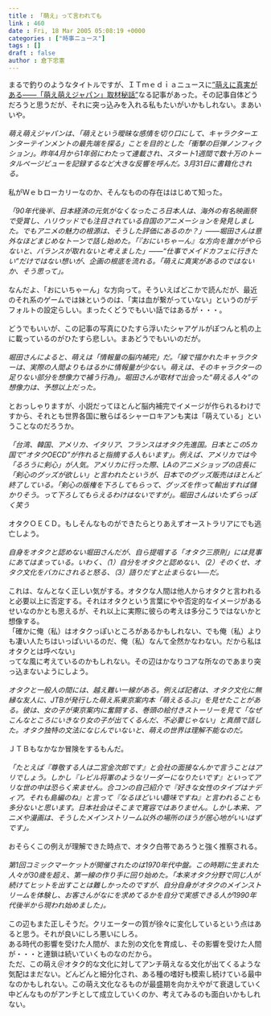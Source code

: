 ```yaml
---
title : 「萌え」って言われても
link : 460
date : Fri, 18 Mar 2005 05:08:19 +0000
categories : ["時事ニュース"]
tags : []
draft : false
author : 倉下忠憲
---
```


まるで釣りのようなタイトルですが、ＩＴｍｅｄｉａニュースに<A HREF="http://www.itmedia.co.jp/news/articles/0503/18/news006.html" TARGET="_blank">”萌えに真実がある――「萌え萌えジャパン」取材秘話”</A>なる記事があった。その記事自体どうだろうと思うだが、それに突っ込みを入れる私もたいがいかもしれない。まあいいや。<BR><BR><I>萌え萌えジャパンは、「萌えという曖昧な感情を切り口にして、キャラクターエンターテインメントの最先端を探る」ことを目的とした「衝撃の巨弾ノンフィクション」。昨年4月から1年弱にわたって連載され、スタート1週間で数十万のトータルページビューを記録するなど大きな反響を呼んだ。3月31日に書籍化される。</I><BR><BR>私がＷｅｂローカリーなのか、そんなものの存在ははじめて知った。<BR><BR><I>「90年代後半、日本経済の元気がなくなったころ日本人は、海外の有名映画祭で受賞し、ハリウッドでも注目されている自国のアニメーションを発見しました。でもアニメの魅力の根源は、そうした評価にあるのか？」――堀田さんは意外なほどまじめなトーンで話し始めた。「『おにいちゃーん』な方向を誰かがやらないと、バランスが取れないと考えました」――“仕事でメイドカフェに行きたい”だけではない想いが、企画の根底を流れる。「萌えに真実があるのではないか、そう思って」。</I><BR><BR>なんだよ、「おにいちゃーん」な方向って。そういえばどこかで読んだが、最近のそれ系のゲームでは妹というのは、「実は血が繋がっていない」というのがデフォルトの設定らしい。まったくどうでもいい話ではあるが・・・。<BR><BR>どうでもいいが、この記事の写真にひたすら浮いたシャアゲルがぽつんと机の上に載っているのがひたすら悲しい。まあどうでもいいのだが。<BR><BR><I>堀田さんによると、萌えは「情報量の脳内補完」だ。「線で描かれたキャラクターは、実際の人間よりもはるかに情報量が少ない。萌えは、そのキャラクターの足りない部分を想像力で補う行為」。堀田さんが取材で出会った“萌える人々”の想像力は、予想以上だった。</I><BR><BR>とおっしゃりますが、小説だってほとんど脳内補完でイメージが作られるわけですから、それとも世界各国に散らばるシャーロキアンも実は「萌えている」ということなのだろうか。<BR><BR><I>「台湾、韓国、アメリカ、イタリア、フランスはオタク先進国。日本とこの5カ国で“オタクOECD”が作れると指摘する人もいます」。例えば、アメリカでは今「るろうに剣心」が人気。アメリカに行った際、LAのアニメショップの店長に「剣心のグッズが欲しい」と言われたというが、日本でのグッズ販売はほとんど終了している。「剣心の版権を下ろしてもらって、グッズを作って輸出すれば儲かりそう。って下ろしてもらえるわけはないですが」。堀田さんはいたずらっぽく笑う</I><BR><BR>オタクＯＥＣＤ。もしそんなものができたらとりあえずオーストラリアにでも逃亡しよう。<BR><BR><I>自身をオタクと認めない堀田さんだが、自ら提唱する「オタク三原則」には見事にあてはまっている。いわく、（1）自分をオタクと認めない、（2）そのくせ、オタク文化をバカにされると怒る、（3）語りだすと止まらない──だ。</I><BR><BR>これは、なんとなく正しい気がする。オタクな人間は他人からオタクと言われると必要以上に否定する。それはオタクという言葉にやや否定的なイメージがあるせいなのかとも思えるが、それ以上に実際に彼らの考えは多分こうではないかと想像する。<BR>「確かに俺（私）はオタクっぽいところがあるかもしれない、でも俺（私）よりも凄い人たちはいっぱいいるのだ、俺（私）なんて全然かなわない。だから私はオタクとは呼べない」<BR>ってな風に考えているのかもしれない。その辺はかなりコアな所なのであまり突っ込まないようにしよう。<BR><BR><I>オタクと一般人の間には、越え難い一線がある。例えば記者は、オタク文化に無縁な友人に、JTBが発行した萌え系東京案内本「萌えるるぶ」を見せたことがある。彼は、女の子が東京案内に奮闘する、巻頭の絵付きストーリーを見て「なぜこんなところにいきなり女の子が出てくるんだ、不必要じゃない」と真顔で話した。オタク独特の文法になじんでいないと、萌えの世界は理解不能なのだ。</I><BR><BR>ＪＴＢもなかなか冒険をするもんだ。<BR><BR><I>「たとえば『尊敬する人は二宮金次郎です』と会社の面接なんかで言うことはアリでしょう。しかし『レビル将軍のようなリーダーになりたいです』といってアリな世の中は恐らく来ません。合コンの自己紹介で『好きな女性のタイプはナディア。それも島編のね』と言って『なるほどいい趣味ですね』と言われることも多分ないと思います。日本社会はそこまで寛容ではありません。しかし本来、アニメや漫画は、そうしたメインストリーム以外の場所のほうが居心地がいいはずです」。</I><BR><BR>おそらくこの例えが理解できた時点で、オタク白帯であろうと強く推察される。<BR><BR><I>第1回コミックマーケットが開催されたのは1970年代中盤。この時期に生まれた人々が30歳を超え、第一線の作り手に回り始めた。「本来オタク分野で同じ人が続けてヒットを出すことは難しかったのですが、自分自身がオタクのメインストリームを体験し、お客さんがなにを求めてるかを自分で実感できる人が1990年代後半から現われ始めました」。</I><BR><BR>この辺もまた正しそうだ。クリエーターの質が徐々に変化しているという点はあると思う。それが良いにしろ悪いにしろ。<BR>ある時代の影響を受けた人間が、また別の文化を育成し、その影響を受けた人間が・・・と連鎖は続いていくものなのだから。<BR>ただ、この萌え＠オタク的な文化に対してアンチ萌えなる文化が出てくるような気配はまだない。どんどんと細分化され、ある種の嗜好も模索し続けている最中なのかもしれない。この萌え文化なるものが最盛期を向かえやがて衰退していく中どんなものがアンチとして成立していくのか、考えてみるのも面白いかもしれない。<br><br>
